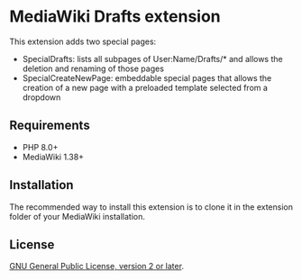 # MediaWiki Drafts extension

This extension adds two special pages:
- SpecialDrafts: lists all subpages of User:Name/Drafts/* and allows the deletion and renaming of those pages
- SpecialCreateNewPage: embeddable special pages that allows the creation of a new page with a preloaded template selected from a dropdown

## Requirements

- PHP 8.0+
- MediaWiki 1.38+

## Installation

The recommended way to install this extension is to clone it in the extension folder of your MediaWiki installation.

## License

[GNU General Public License, version 2 or later][gpl-licence].

[gpl-licence]: https://www.gnu.org/copyleft/gpl.html

